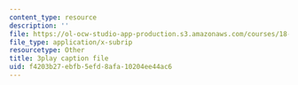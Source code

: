 ```yaml
---
content_type: resource
description: ''
file: https://ol-ocw-studio-app-production.s3.amazonaws.com/courses/18-06sc-linear-algebra-fall-2011/f4203b27ebfb5efd8afa10204ee44ac6_YzZUIYRCE38.vtt
file_type: application/x-subrip
resourcetype: Other
title: 3play caption file
uid: f4203b27-ebfb-5efd-8afa-10204ee44ac6
---
```

